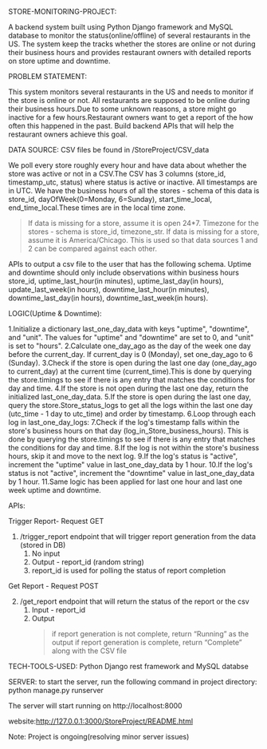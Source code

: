 STORE-MONITORING-PROJECT:

A backend system built using Python Django framework and MySQL database to monitor the status(online/offline) of several restaurants in the US. The system keep the tracks whether the stores are online or not during their business hours and provides restaurant owners with detailed reports on store uptime and downtime.


PROBLEM STATEMENT:

This system monitors several restaurants in the US and needs to monitor if the store is online or not. All restaurants are supposed to be online during their business hours.Due to some unknown reasons, a store might go inactive for a few hours.Restaurant owners want to get a report of the how often this happened in the past.
Build backend APIs that will help the restaurant owners achieve this goal.


DATA SOURCE:
CSV files be found in  /StoreProject/CSV_data

We poll every store roughly every hour and have data about whether the store was active or not in a CSV.The CSV has 3 columns (store_id, timestamp_utc, status) where status is active or inactive. All timestamps are in UTC.
We have the business hours of all the stores - schema of this data is store_id, dayOfWeek(0=Monday, 6=Sunday), start_time_local, end_time_local.These times are in the local time zone.
>If data is missing for a store, assume it is open 24*7.
Timezone for the stores - schema is store_id, timezone_str.
>If data is missing for a store, assume it is America/Chicago.
This is used so that data sources 1 and 2 can be compared against each other.

APIs to output a csv file to the user that has the following schema.
Uptime and downtime should only include observations within business hours store_id, uptime_last_hour(in minutes), uptime_last_day(in hours), update_last_week(in hours), downtime_last_hour(in minutes), downtime_last_day(in hours), downtime_last_week(in hours).


LOGIC(Uptime & Downtime):

1.Initialize a dictionary last_one_day_data with keys "uptime", "downtime", and "unit". The values for "uptime" and "downtime" are set to 0, and "unit" is set to "hours".
2.Calculate one_day_ago as the day of the week one day before the current_day. If current_day is 0 (Monday), set one_day_ago to 6 (Sunday).
3.Check if the store is open during the last one day (one_day_ago to current_day) at the current time (current_time).This is done by querying the store.timings to see if there is any entry that matches the conditions for day and time.
4.If the store is not open during the last one day, return the initialized last_one_day_data.
5.If the store is open during the last one day, query the store.Store_status_logs to get all the logs within the last one day (utc_time - 1 day to utc_time) and order by timestamp.
6.Loop through each log in last_one_day_logs:
7.Check if the log's timestamp falls within the store's business hours on that day (log_in_Store_business_hours). This is done by querying the store.timings to see if there is any entry that matches the conditions for day and time.
8.If the log is not within the store's business hours, skip it and move to the next log.
9.If the log's status is "active", increment the "uptime" value in last_one_day_data by 1 hour.
10.If the log's status is not "active", increment the "downtime" value in last_one_day_data by 1 hour.
11.Same logic has been applied for last one hour and last one week uptime and downtime.


APIs:

Trigger Report- Request GET
1. /trigger_report endpoint that will trigger report generation from the data (stored in DB)
    1. No input 
    2. Output - report_id (random string) 
    3. report_id is used for polling the status of report completion

Get Report - Request POST

2. /get_report endpoint that will return the status of the report or the csv
    1. Input - report_id
    2. Output
        >if report generation is not complete, return “Running” as the output
        >if report generation is complete, return “Complete” along with the CSV file

        
TECH-TOOLS-USED:
Python Django rest framework and MySQL databse

SERVER:
to start the server, run the following command in project directory:
python manage.py runserver

The server will start running on
http://localhost:8000

website:http://127.0.0.1:3000/StoreProject/README.html

Note: Project is ongoing(resolving minor server issues)
